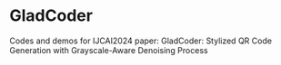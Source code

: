 # GladCoder
Codes and demos for IJCAI2024 paper: GladCoder: Stylized QR Code Generation with Grayscale-Aware Denoising Process
